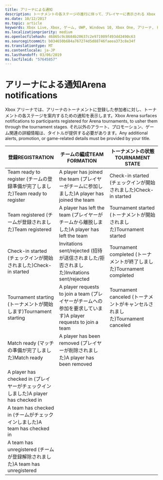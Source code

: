 ```yaml
---
title: アリーナによる通知
description: トーナメントの各ステージの進行に伴って、プレイヤーに表示される Xbox アリーナの通知について説明します。
ms.date: 10/12/2017
ms.topic: article
keywords: Xbox Live, Xbox, ゲーム, UWP, Windows 10, Xbox One, アリーナ, トーナメント, UX
ms.localizationpriority: medium
ms.openlocfilehash: 46865c9c8684b20637c2e971989f493dd2490c63
ms.sourcegitcommit: b034650b684a767274d5d88746faeea373c8e34f
ms.translationtype: MT
ms.contentlocale: ja-JP
ms.lasthandoff: 03/06/2019
ms.locfileid: "57645857"
---
```

# <a name="arena-notifications"></a><span data-ttu-id="68462-104">アリーナによる通知</span><span class="sxs-lookup"><span data-stu-id="68462-104">Arena notifications</span></span>

<span data-ttu-id="68462-105">Xbox アリーナでは、アリーナのトーナメントに登録した参加者に対し、トーナメントの各ステージを案内するための通知を表示します。</span><span class="sxs-lookup"><span data-stu-id="68462-105">Xbox Arena surfaces notifications to participants registered for Arena tournaments, to usher them through the tournament stages.</span></span> <span data-ttu-id="68462-106">それ以外のアラート、プロモーション、ゲーム関連の詳細情報は、タイトルが提供する必要があります。</span><span class="sxs-lookup"><span data-stu-id="68462-106">Any additional alerts, promotion, or game-related details must be provided by your title.</span></span>

<span data-ttu-id="68462-107">登録</span><span class="sxs-lookup"><span data-stu-id="68462-107">REGISTRATION</span></span> | <span data-ttu-id="68462-108">チームの編成</span><span class="sxs-lookup"><span data-stu-id="68462-108">TEAM FORMATION</span></span> | <span data-ttu-id="68462-109">トーナメントの状態</span><span class="sxs-lookup"><span data-stu-id="68462-109">TOURNAMENT STATE</span></span>
--- | --- | ---
<span data-ttu-id="68462-110">Team ready to register (チームの登録準備が完了しました)</span><span class="sxs-lookup"><span data-stu-id="68462-110">Team ready to register</span></span> | <span data-ttu-id="68462-111">A player has joined the team (プレイヤーがチームに参加しました)</span><span class="sxs-lookup"><span data-stu-id="68462-111">A player has joined the team</span></span> | <span data-ttu-id="68462-112">Check-in started (チェックインが開始されました)</span><span class="sxs-lookup"><span data-stu-id="68462-112">Check-in started</span></span>
<span data-ttu-id="68462-113">Team registered (チームが登録されました)</span><span class="sxs-lookup"><span data-stu-id="68462-113">Team registered</span></span> | <span data-ttu-id="68462-114">A player has left the team (プレイヤーがチームから離脱しました)</span><span class="sxs-lookup"><span data-stu-id="68462-114">A player has left the team</span></span> | <span data-ttu-id="68462-115">Tournament started (トーナメントが開始されました)</span><span class="sxs-lookup"><span data-stu-id="68462-115">Tournament started</span></span>
<span data-ttu-id="68462-116">Check-in started (チェックインが開始されました)</span><span class="sxs-lookup"><span data-stu-id="68462-116">Check-in started</span></span> | <span data-ttu-id="68462-117">Invitations sent/rejected (招待が送信されました/拒否されました)</span><span class="sxs-lookup"><span data-stu-id="68462-117">Invitations sent/rejected</span></span> | <span data-ttu-id="68462-118">Tournament completed (トーナメントが終了しました)</span><span class="sxs-lookup"><span data-stu-id="68462-118">Tournament completed</span></span>
<span data-ttu-id="68462-119">Tournament starting (トーナメントが開始します)</span><span class="sxs-lookup"><span data-stu-id="68462-119">Tournament starting</span></span> | <span data-ttu-id="68462-120">A player requests to join a team (プレイヤーがチームへの参加を要求しています)</span><span class="sxs-lookup"><span data-stu-id="68462-120">A player requests to join a team</span></span> | <span data-ttu-id="68462-121">Tournament canceled (トーナメントがキャンセルされました)</span><span class="sxs-lookup"><span data-stu-id="68462-121">Tournament canceled</span></span>
<span data-ttu-id="68462-122">Match ready (マッチの準備が完了しました)</span><span class="sxs-lookup"><span data-stu-id="68462-122">Match ready</span></span> | <span data-ttu-id="68462-123">A player has been removed (プレイヤーが削除されました)</span><span class="sxs-lookup"><span data-stu-id="68462-123">A player has been removed</span></span> |
<span data-ttu-id="68462-124">A player has checked in (プレイヤーがチェックインしました)</span><span class="sxs-lookup"><span data-stu-id="68462-124">A player has checked in</span></span> | |
<span data-ttu-id="68462-125">A team has checked in (チームがチェックインしました)</span><span class="sxs-lookup"><span data-stu-id="68462-125">A team has checked in</span></span> | |
<span data-ttu-id="68462-126">A team has unregistered (チームが登録解除されました)</span><span class="sxs-lookup"><span data-stu-id="68462-126">A team has unregistered</span></span> | |

